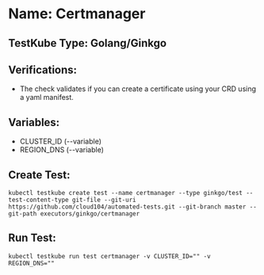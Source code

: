 # Name: Certmanager

## TestKube Type: Golang/Ginkgo

## Verifications:

- The check validates if you can create a certificate using your CRD using a yaml manifest.

## Variables:

- CLUSTER_ID (--variable)
- REGION_DNS (--variable)

## Create Test:

```
kubectl testkube create test --name certmanager --type ginkgo/test --test-content-type git-file --git-uri https://github.com/cloud104/automated-tests.git --git-branch master --git-path executors/ginkgo/certmanager
```

## Run Test:

```
kubectl testkube run test certmanager -v CLUSTER_ID="" -v REGION_DNS="" 
```
